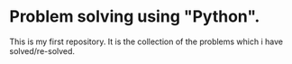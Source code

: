 # Problem solving using "Python".
This is my first repository. It is the collection of the problems which i have solved/re-solved.
